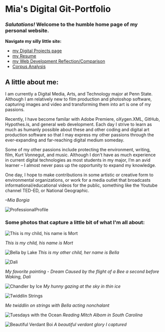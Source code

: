 # Mia's Digital Git-Portfolio
### <i> Salutations! </i>  Welcome to the humble home page of my personal website.

**Navigate my silly little site:**

* [my Digital Projects page](portfolio.md)
* [my Resume](resume.md)
* [my Web Development Reflection/Comparison](reflection.md)
* [Corpus Analysis](corpusanalysis.md)

## A little about me:
I am currently a Digital Media, Arts, and Technology major at Penn State. Although I am relatively new to film production and photoshop software, capturing images and video and transforming them into art is one of my passions.

Recently, I have become familar with Adobe Premiere, oXygen.XML, GitHub, Hypothes.is, and general web development. Each day I strive to learn as much as humanly possible about these and other coding and digital art production software so that I may express my other passions through the ever-expanding and far-reaching digital medium someday.

Some of my other passions include protecting the environment, writing, film, Kurt Vonnegut, and music. Although I don’t have as much experience in current digital technologies as most students in my major, I’m an avid learner – I almost never pass up the opportunity to expand my knowledge.

One day, I hope to make contributions in some artistic or creative form to environmental organizations, or work for a media outlet that broadcasts informational/educational videos for the public, something like the Youtube channel TED-ED, or National Geographic.

<i> –Mia Borgia </i>


![ProfessionalProfile](images/profile2.JPG)


### Some photos that capture a little bit of what I'm all about:

![This is my child, his name is Mort](images/mortontree.jpg) 

*This is my child, his name is Mort*


![Bella by Lake](images/lakepupper.JPG) *This is my other child, her name is Bella*


![Dali](images/favoriteDali.jpg)

*My favorite painting - Dream Caused by the flight of a Bee a second before Waking, Dali*


  ![Chandler by Ice](images/lakelooker.JPG) *My hunny gazing at the sky in thin ice*


  ![Twiddlin Strings](images/meguitar2.JPG) 
  
  *Me twiddlin on strings with Bella acting nonchalant*
 

  ![Tuesdays with the Ocean](images/paradisewithmorrie.JPG) *Reading Mitch Albom in South Carolina*


  ![Beautiful Verdant Boi](images/treelookinup2.JPG) *A beautiful verdant glory I captured*
